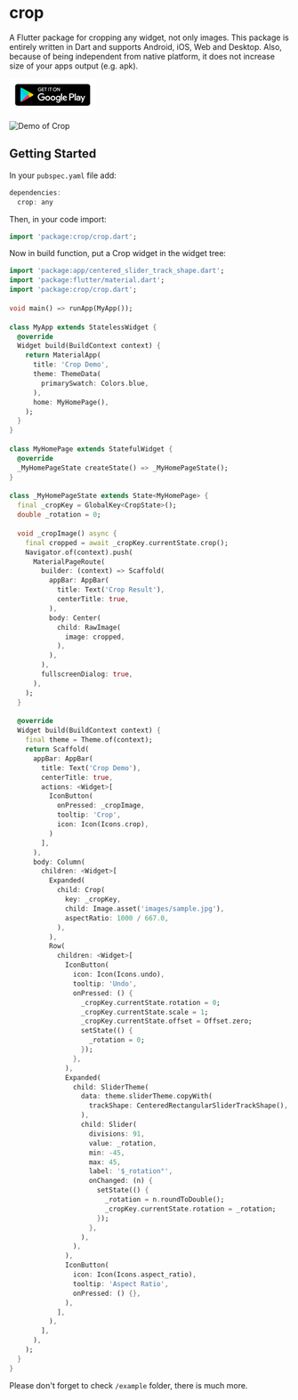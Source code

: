 # crop

A Flutter package for cropping any widget, not only images. This package is entirely written in Dart and supports Android, iOS, Web and Desktop. Also, because of being independent from native platform, it does not increase size of your apps output (e.g. apk).

[![Crop Demo on Google Play](/doc/google-play-badge.png)](https://play.google.com/store/apps/details?id=dev.pub.crop.app)

![Demo of Crop](/doc/demo1.gif)

## Getting Started

In your `pubspec.yaml` file add:

```dart
dependencies:
  crop: any
```
Then, in your code import:
```dart
import 'package:crop/crop.dart';
```
Now in build function, put a Crop widget in the widget tree:

```dart
import 'package:app/centered_slider_track_shape.dart';
import 'package:flutter/material.dart';
import 'package:crop/crop.dart';

void main() => runApp(MyApp());

class MyApp extends StatelessWidget {
  @override
  Widget build(BuildContext context) {
    return MaterialApp(
      title: 'Crop Demo',
      theme: ThemeData(
        primarySwatch: Colors.blue,
      ),
      home: MyHomePage(),
    );
  }
}

class MyHomePage extends StatefulWidget {
  @override
  _MyHomePageState createState() => _MyHomePageState();
}

class _MyHomePageState extends State<MyHomePage> {
  final _cropKey = GlobalKey<CropState>();
  double _rotation = 0;

  void _cropImage() async {
    final cropped = await _cropKey.currentState.crop();
    Navigator.of(context).push(
      MaterialPageRoute(
        builder: (context) => Scaffold(
          appBar: AppBar(
            title: Text('Crop Result'),
            centerTitle: true,
          ),
          body: Center(
            child: RawImage(
              image: cropped,
            ),
          ),
        ),
        fullscreenDialog: true,
      ),
    );
  }

  @override
  Widget build(BuildContext context) {
    final theme = Theme.of(context);
    return Scaffold(
      appBar: AppBar(
        title: Text('Crop Demo'),
        centerTitle: true,
        actions: <Widget>[
          IconButton(
            onPressed: _cropImage,
            tooltip: 'Crop',
            icon: Icon(Icons.crop),
          )
        ],
      ),
      body: Column(
        children: <Widget>[
          Expanded(
            child: Crop(
              key: _cropKey,
              child: Image.asset('images/sample.jpg'),
              aspectRatio: 1000 / 667.0,
            ),
          ),
          Row(
            children: <Widget>[
              IconButton(
                icon: Icon(Icons.undo),
                tooltip: 'Undo',
                onPressed: () {
                  _cropKey.currentState.rotation = 0;
                  _cropKey.currentState.scale = 1;
                  _cropKey.currentState.offset = Offset.zero;
                  setState(() {
                    _rotation = 0;
                  });
                },
              ),
              Expanded(
                child: SliderTheme(
                  data: theme.sliderTheme.copyWith(
                    trackShape: CenteredRectangularSliderTrackShape(),
                  ),
                  child: Slider(
                    divisions: 91,
                    value: _rotation,
                    min: -45,
                    max: 45,
                    label: '$_rotation°',
                    onChanged: (n) {
                      setState(() {
                        _rotation = n.roundToDouble();
                        _cropKey.currentState.rotation = _rotation;
                      });
                    },
                  ),
                ),
              ),
              IconButton(
                icon: Icon(Icons.aspect_ratio),
                tooltip: 'Aspect Ratio',
                onPressed: () {},
              ),
            ],
          ),
        ],
      ),
    );
  }
}
```

Please don't forget to check ```/example``` folder, there is much more.
